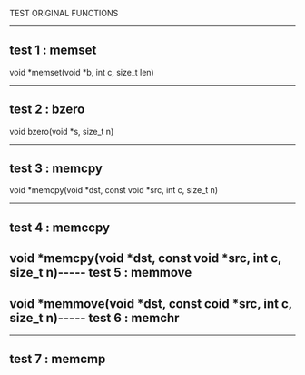 TEST ORIGINAL FUNCTIONS

-----
test 1 : memset
-----
void *memset(void *b, int c, size_t len)

-----
test 2 : bzero
-----
void bzero(void *s, size_t n)

-----
test 3 : memcpy
-----
void *memcpy(void *dst, const void *src, int c, size_t n)

-----
test 4 : memccpy
-----
void *memcpy(void *dst, const void *src, int c, size_t n)-----
test 5 : memmove
-----
void *memmove(void *dst, const coid *src, int c, size_t n)-----
test 6 : memchr
-----
-----
test 7 : memcmp
-----

